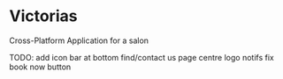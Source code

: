 # Victorias
Cross-Platform Application for a salon

TODO:
add icon bar at bottom
find/contact us page
centre logo
notifs
fix book now button
